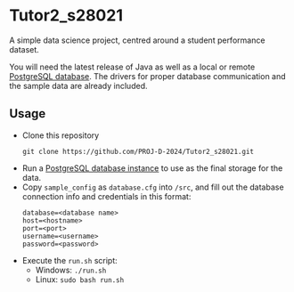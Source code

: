 # Tutor2_s28021
A simple data science project, centred around a student performance dataset.

You will need the latest release of Java as well as a local or remote [PostgreSQL database](https://www.postgresql.org/). The drivers for proper database communication and the sample data are already included.


## Usage
* Clone this repository
    ```console
    git clone https://github.com/PROJ-D-2024/Tutor2_s28021.git
    ```
* Run a [PostgreSQL database instance](https://www.postgresql.org/) to use as the final storage for the data.
* Copy `sample_config` as `database.cfg` into `/src`, and fill out the database connection info and credentials in this format:
    ```properties
    database=<database name>
    host=<hostname>
    port=<port>
    username=<username>
    password=<password>
    ```
* Execute the `run.sh` script:
    * Windows: `./run.sh`
    * Linux: `sudo bash run.sh`